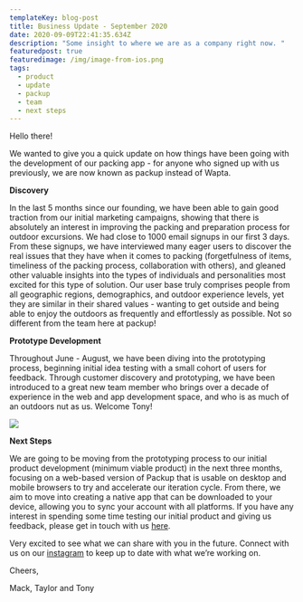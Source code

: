 ```yaml
---
templateKey: blog-post
title: Business Update - September 2020
date: 2020-09-09T22:41:35.634Z
description: "Some insight to where we are as a company right now. "
featuredpost: true
featuredimage: /img/image-from-ios.png
tags:
  - product
  - update
  - packup
  - team
  - next steps
---
```

Hello there!

We wanted to give you a quick update on how things have been going with the development of our packing app - for anyone who signed up with us previously, we are now known as packup instead of Wapta.

**Discovery**

In the last 5 months since our founding, we have been able to gain good traction from our initial marketing campaigns, showing that there is absolutely an interest in improving the packing and preparation process for outdoor excursions. We had close to 1000 email signups in our first 3 days. From these signups, we have interviewed many eager users to discover the real issues that they have when it comes to packing (forgetfulness of items, timeliness of the packing process, collaboration with others), and gleaned other valuable insights into the types of individuals and personalities most excited for this type of solution. Our user base truly comprises people from all geographic regions, demographics, and outdoor experience levels, yet they are similar in their shared values - wanting to get outside and being able to enjoy the outdoors as frequently and effortlessly as possible. Not so different from the team here at packup!

**Prototype Development**

Throughout June - August, we have been diving into the prototyping process, beginning initial idea testing with a small cohort of users for feedback. Through customer discovery and prototyping, we have been introduced to a great new team member who brings over a decade of experience in the web and app development space, and who is as much of an outdoors nut as us. Welcome Tony!



![](https://lh6.googleusercontent.com/cCcglyA4H9-RZdQZ__BKhiJBVPc41gceU4FEhItnQzqvuvivviUvx5YsYntrOE9oKyqF8JnRDP-__8nYg0zPR3-64G1F1nMM6N2UvsSQiaxDDtLpk82RJc5nUf7mZcuyq9B5fJtZ)

**Next Steps**

We are going to be moving from the prototyping process to our initial product development (minimum viable product) in the next three months, focusing on a web-based version of Packup that is usable on desktop and mobile browsers to try and accelerate our iteration cycle. From there, we aim to move into creating a native app that can be downloaded to your device, allowing you to sync your account with all platforms. If you have any interest in spending some time testing our initial product and giving us feedback, please get in touch with us [here](https://getpackup.com/contact). 

Very excited to see what we can share with you in the future. Connect with us on our [instagram](instagram.com/getpackup) to keep up to date with what we’re working on.

Cheers,

Mack, Taylor and Tony